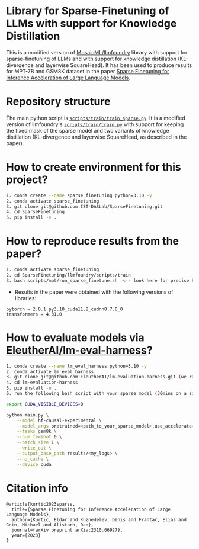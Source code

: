 # Library for Sparse-Finetuning of LLMs with support for Knowledge Distillation

This is a modified version of [MosaicML/llmfoundry](https://github.com/mosaicml/llm-foundry) library with support for sparse-finetuning of LLMs and with support for knowledge distillation (KL-divergence and layerwise SquareHead). It has been used to produce results for MPT-7B and GSM8K dataset in the paper [Sparse Finetuning for Inference Acceleration of Large Language Models](TODO).

# Repository structure
The main python script is [`scripts/train/train_sparse.py`](https://github.com/IST-DASLab/SparseFinetuning/blob/main/scripts/train/train_sparse.py). It is a modified version of llmfoundry's [`scripts/train/train.py`](https://github.com/IST-DASLab/SparseFinetuning/blob/main/scripts/train/train.py) with support for keeping the fixed mask of the sparse model and two variants of knowledge distillation (KL-divergence and layerwise SquareHead, as described in the paper).

# How to create environment for this project?
```bash
1. conda create --name sparse_finetuning python=3.10 -y
2. conda activate sparse_finetuning
3. git clone git@github.com:IST-DASLab/SparseFinetuning.git
4. cd SparseFinetuning
5. pip install -e .
```

# How to reproduce results from the paper?
```bash
1. conda activate sparse_finetuning
2. cd SparseFinetuning/llmfoundry/scripts/train
3. bash scripts/mpt/run_sparse_finetune.sh  <-- look here for precise hyperparams
```
- Results in the paper were obtained with the following versions of libraries:
```
pytorch = 2.0.1 py3.10_cuda11.8_cudnn8.7.0_0
transformers = 4.31.0
```

# How to evaluate models via [EleutherAI/lm-eval-harness](https://github.com/EleutherAI/lm-evaluation-harness)?
```bash
1. conda create --name lm_eval_harness python=3.10 -y
2. conda activate lm_eval_harness
3. git clone git@github.com:EleutherAI/lm-evaluation-harness.git (we ran evals with master/2c18e367c6ded428863cd1fd4cf9558ca49d68dc commit)
4. cd lm-evaluation-harness
5. pip install -e .
6. run the following bash script with your sparse model (30mins on a single A6000, occupies ~15GB of GPU memory)
```

```bash
export CUDA_VISIBLE_DEVICES=0

python main.py \
    --model hf-causal-experimental \
    --model_args pretrained=<path_to_your_sparse_model>,use_accelerate=True,dtype=bfloat16 \
    --tasks gsm8k \
    --num_fewshot 0 \
    --batch_size 1 \
    --write_out \
    --output_base_path results/<my_logs> \
    --no_cache \
    --device cuda
```

# Citation info
```
@article{kurtic2023sparse,
  title={Sparse Finetuning for Inference Acceleration of Large Language Models},
  author={Kurtic, Eldar and Kuznedelev, Denis and Frantar, Elias and Goin, Michael and Alistarh, Dan},
  journal={arXiv preprint arXiv:2310.06927},
  year={2023}
}
```
